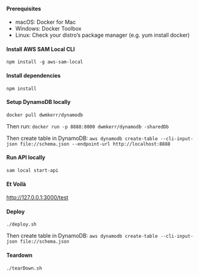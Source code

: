 #### Prerequisites
* macOS: Docker for Mac
* Windows: Docker Toolbox
* Linux: Check your distro’s package manager (e.g. yum install docker)

#### Install AWS SAM Local CLI
`npm install -g aws-sam-local`

#### Install dependencies
`npm install`

#### Setup DynamoDB locally
`docker pull dwmkerr/dynamodb`

Then run:
`docker run -p 8888:8000 dwmkerr/dynamodb -sharedDb`

Then create table in DynamoDB:
`aws dynamodb create-table --cli-input-json file://schema.json --endpoint-url http://localhost:8888`

#### Run API locally
`sam local start-api`

#### Et Voilà
http://127.0.0.1:3000/test

#### Deploy
`./deploy.sh`

Then create table in DynamoDB:
`aws dynamodb create-table --cli-input-json file://schema.json`

#### Teardown
`./tearDown.sh`